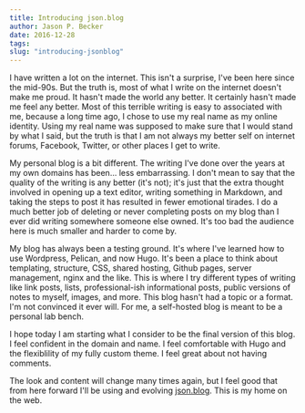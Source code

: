 ```yaml
---
title: Introducing json.blog 
author: Jason P. Becker
date: 2016-12-28 
tags: 
slug: "introducing-jsonblog"
---
```


I have written a lot on the internet. This isn't a surprise, I've been here since the mid-90s. But the truth is, most of what I write on the internet doesn't make me proud. It hasn't made the world any better. It certainly hasn't made me feel any better. Most of this terrible writing is easy to associated with me, because a long time ago, I chose to use my real name as my online identity. Using my real name was supposed to make sure that I would stand by what I said, but the truth is that I am not always my better self on internet forums, Facebook, Twitter, or other places I get to write.

My personal blog is a bit different. The writing I've done over the years at my own domains has been... less embarrassing. I don't mean to say that the quality of the writing is any better (it's not); it's just that the extra thought involved in opening up a text editor, writing something in Markdown, and taking the steps to post it has resulted in fewer emotional tirades. I do a much better job of deleting or never completing posts on my blog than I ever did writing somewhere someone else owned. It's too bad the audience here is much smaller and harder to come by.

My blog has always been a testing ground. It's where I've learned how to use Wordpress, Pelican, and now Hugo. It's been a place to think about templating, structure, CSS, shared hosting, Github pages, server management, nginx and the like. This is where I try different types of writing like link posts, lists, professional-ish informational posts, public versions of notes to myself, images, and more. This blog hasn't had a topic or a format. I'm not convinced it ever will. For me, a self-hosted blog is meant to be a personal lab bench.

I hope today I am starting what I consider to be the final version of this blog. I feel confident in the domain and name. I feel comfortable with Hugo and the flexiblility of my fully custom theme. I feel great about not having comments. 

The look and content will change many times again, but I feel good that from here forward I'll be using and evolving [json.blog](http://json.blog). This is my home on the web.
